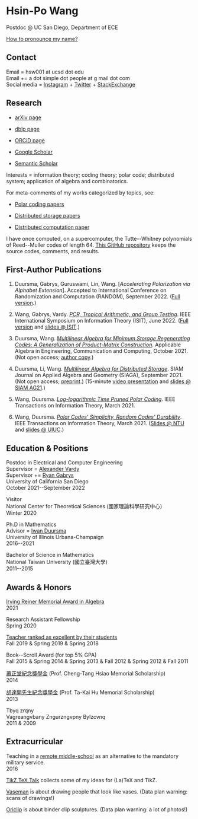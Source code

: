 
# Hsin-Po Wang

Postdoc @ UC San Diego, Department of ECE

[How to pronounce my name?](/pronounce)

## Contact

Email = hsw001 at ucsd dot edu  
Email += a dot simple dot people at g mail dot com  
Social media =
[Instagram](https://www.instagram.com/xymbol.1/) +
[Twitter](https://twitter.com/Xymbol_1) +
[StackExchange](https://stackexchange.com/users/4418253/symbol-1)

## Research

* [arXiv page](https://arxiv.org/a/wang_h_8.html)

* [dblp page](https://dblp.org/pid/75/329-1.html)

* [ORCiD page](https://orcid.org/0000-0003-2574-1510)

* [Google Scholar](https://scholar.google.com/citations?user=tJ8-ChgAAAAJ)

* [Semantic Scholar](https://www.semanticscholar.org/author/Hsin-Po-Wang/3003115)

Interests =
information theory; coding theory; polar code; distributed system;
application of algebra and combinatorics.

For meta-comments of my works categorized by topics, see:

* [Polar coding papers](/paper/polar)

* [Distributed storage papers](/paper/storage)

* [Distributed computation paper](/paper/compute)

I have once computed, on a supercomputer,
the Tutte--Whitney polynomials of Reed--Muller codes of length 64.
[This GitHub repository](https://github.com/Symbol1/BlueWaters-RM64)
keeps the source codes, comments, and results.

## First-Author Publications

1. Duursma, Gabrys, Guruswami, Lin, Wang.
   [*Accelerating Polarization via Alphabet Extension*].
   Accepted to International Conference on Randomization and Computation (RANDOM), September 2022.
   ([Full version](https://arxiv.org/abs/2207.04522).)

2. Wang, Gabrys, Vardy.
   [*PCR, Tropical Arithmetic, and Group Testing*](https://doi.org/10.1109/ISIT50566.2022.9834718).
   IEEE International Symposium on Information Theory (ISIT), June 2022.
   ([Full version](https://arxiv.org/abs/2201.05440) and
    [slides @ ISIT](https://github.com/Symbol1/PCR-TGT).)

3. Duursma, Wang.
   [*Multilinear Algebra for Minimum Storage Regenerating Codes: A Generalization of Product-Matrix Construction*](https://doi.org/10.1007/s00200-021-00526-3).
   Applicable Algebra in Engineering, Communication and Computing, October 2021.
   (Not open access; [author copy](https://rdcu.be/cyJs2).)

4. Duursma, Li, Wang.
   [*Multilinear Algebra for Distributed Storage*](https://doi.org/10.1137/20M1346742).
   SIAM Journal on Applied Algebra and Geometry (SIAGA), September 2021.
   (Not open access; [preprint](https://arxiv.org/abs/2006.08911).)
   (15-minute [video presentation](https://www.youtube.com/watch?v=BC8rGig-QoM)
    and [slides @ SIAM AG21](https://github.com/Symbol1/MoulinDistorage).)

5. Wang, Duursma.
   [*Log-logarithmic Time Pruned Polar Coding*](https://doi.org/10.1109/TIT.2020.3041523).
   IEEE Transactions on Information Theory, March 2021.

6. Wang, Duursma.
   [*Polar Codes' Simplicity, Random Codes' Durability*](https://doi.org/10.1109/TIT.2020.3041570).
   IEEE Transactions on Information Theory, March 2021.
   ([Slides @ NTU](https://github.com/Symbol1/Coding4Limits) and
    [slides @ UIUC](https://github.com/Symbol1/Complex2Order).)

## Education & Positions

Postdoc in Electrical and Computer Engineering  
Supervisor = [Alexander Vardy](https://orcid.org/0000-0003-3303-9078)  
Supervisor += [Ryan Gabrys](https://sites.google.com/view/ryangabrys/home)  
University of California San Diego  
October 2021--September 2022

Visitor  
National Center for Theoretical Sciences (國家理論科學研究中心)  
Winter 2020

Ph.D in Mathematics  
Advisor = [Iwan Duursma](https://faculty.math.illinois.edu/~duursma/)  
University of Illinois Urbana-Champaign  
2016--2021

Bachelor of Science in Mathematics  
National Taiwan University (國立臺灣大學)  
2011--2015

## Awards & Honors

[Irving Reiner Memorial Award in Algebra](https://math.illinois.edu/academics/graduate-program/funding/graduate-awards-and-fellowships/irving-reiner-memorial-award-and)  
2021

Research Assistant Fellowship  
Spring 2020

[Teacher ranked as excellent by their students](https://go.illinois.edu/lotrae)  
Fall 2019 & Spring 2019 & Spring 2018

Book--Scroll Award (for top 5% GPA)  
Fall 2015 & Spring 2014 & Spring 2013 & Fall 2012 & Spring 2012 & Fall 2011

[蕭正堂紀念獎學金](http://140.112.51.185/scholarship/%E5%88%86%E9%A0%81/index%208.html)
(Prof. Cheng-Tang Hsiao Memorial Scholarship)  
2014

[胡達開先生紀念獎學金](http://140.112.51.185/scholarship/%E5%88%86%E9%A0%81/index%201.html)
(Prof. Ta-Kai Hu Memorial Scholarship)  
2013

Tbyq zrqny  
Vagreangvbany Zngurzngvpny Bylzcvnq  
2011 & 2009

## Extracurricular

Teaching in a [remote middle-school](https://goo.gl/maps/1BeM2h7fhFbhWBsm8)
as an alternative to the mandatory military service.  
2016

[TikZ TeX Talk](/ttt) collects some of my ideas for (La)TeX and TikZ.

[Vaseman](/vaseman) is about drawing people that look like vases.
(Data plan warning: scans of drawings!)

[Oriclip](/oriclip) is about binder clip sculptures.
(Data plan warning: a lot of photos!)
